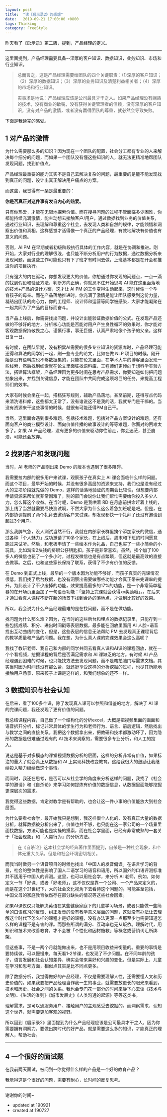 ```yaml
---
layout: post
title:  "读《启示录2》的感想"
date:   2019-09-21 17:00:00 +0800
tags: Thinking
category: FreeStyle
---
```



昨天看了《启示录》第二版，提到，产品经理的定义。

---


这里面提到，产品经理需要具备--深厚的客户知识、数据知识，业务知识、市场和行业知识。

> 总而言之，这是产品经理需要给团队的四个关键职责：(1)深厚的客户知识；（2）深厚的数据知识；（3）深厚的业务知识及清楚利益相关者；（4）深厚的市场和行业知识。
> 
> 实事求是地说：产品经理应该是公司最具才干之人。如果产品经理没有娴熟的技术，没有商业的敏锐，没有获得关键管理者的信赖，没有深厚的客户知识，没有对产品的激情，或者没有赢得团队的尊重，就必然会导致失败。

下面是我读完的感受。


## 1 对产品的激情

为什么需要那么多的知识？因为现在一个团队的配置，社会分工都有专业的人来解决每个细分的问题，而如果一个团队没有懂这些知识的人，就无法更精准地帮团队发现问题，找到价值点。

产品经理最重要的能力其实不是自己去解决复杂的问题，最重要的是能不能发现找到真正的问题，设计出真正解决用户痛点的方案。

而这些，我觉得有一条是最重要的：

**你是否真正对这件事有发自内心的热爱。**

只有你热爱，才能在无限地探索价值。而在搜寻问题的过程不管面临多少困难，你都能持续充满激情，能主动想去接触客户/用户，通过数据找到业务的价值关系，通过行业知识，去理解和尊重这个社会，去发现人类和自然的规律，才能领悟和洞察出价值和真相。这样感觉才活得像一个真正的产品经理，有效地解决有价值也有意义的问题。

否则，AI PM 在早期或者初级阶段执行具体的工作内容，就是在协调和推进。刚开始，大家对行业的理解很浅，也只能不断分析用户的行为数据，通过数据分析来发现问题，而这些工作可能也只有下了班才有时间去做，上班基本都是在开会和推进你的项目执行。

只有强大的内在驱动，你想发现更大的价值，你想通过你发现的问题点，一点一滴的找到假设和验证方法，判断方向正确，你就忍不住开始思考 AI 能在这里面落地的技术+产品的设计方案，这才让 AI PM 的工作变得生动起来，这时候像一个孕育孩子的母亲。而在产品落地推进时，你充满了激情是能让团队感受到这份力量，凝结出团队的向心力，你的工程师、设计师和运营等同学被感染，大家才能凝聚在一起共同为了产品的目标而奋斗。

当产品上线后，你需要找出问题，并设计出能验证数据价值的公式。在发现产品还做的不够好的地方，分析核心功能是否能对用户产生良性循环的效果时，你才能对客观数据保持敬畏之心，谨慎行事，事无巨细，认真严肃地像个孩子的父亲。这样日复一日。

有时候，在团队早期，没有积累AI需要的很多专业知识的资源库时，产品经理可能还得和算法的同学们一起，刷一些专业的论文，比如在做 NLP 项目的时候，刚开始是没有语料库也不够数据集的，只能在论文里面，在学术大牛的博客里面发现一些线索，然后找到线索就在论文里面狂找语料库，工程师们更倾向于想科学实验方法，搭建算法框架，产品经理因为更多时间在思考产品需求，你要知道如何把问题抽象出来，并找到关键信息，才能在团队中共同完成这项艰巨的任务，来提高工程师们的效率。

大家有时候会坐在一起，搭档狂写规则，辅助产品落地。甚至前期，还得写点代码来清洗语料库，这些都太正常了，没有谁说这不是我的活，我就专门是干嘛的。当没有资源来干这些事情的时候，就很有可能还得PM自己干。

当然，这里面会遇到很多难题，包括技术难题，包括对产品方案设计的难题，还有面向客户的商业模型设计、面向价值传播的故事设计的等等难题，你面对的困难太多了。如果 AI 产品经理，没有更多的价值来驱动你往前走，你会迷茫，甚至崩溃，可能还会放弃。

## 2 找到客户和发现问题


当时，AI 老师的产品刚出来 Demo 的版本也遇到了很多阻碍。

我需要拉内部的很多用户来试课，观察孩子在真实上 AI 课会面临什么样的问题。而这个项目，最早开始的时候，并没有很多高层的资源来支持，我们也是没有经过大的立项阶段就先做的 Demo，这样的话落地验证的周期会比较快，但想要内部申请资源来帮忙就非常困难了，别的部门会说你让我们帮忙需要给你投入多少人力，怎么算这个收益。在当时呢，Demo 是我哄着 RD 在月底前拼命赶着上线的，那上线了当然就需要尽快测试啊，不然大家为什么这么着急加班呢是吧。但是，在内部协调提前了两个礼拜去邀请客户来试课，却发现都快一个礼拜了还没有邀请到超过3个用户。

那么我脾气急，没人测试当然不行，我就在内部家长群里挨个添加家长的微信，通过各种「个人魅力」成功邀请了10多个家长，在上线后，周末和下班的时间愿意跑过来试听。然后，和老板申请了一些绘本作为礼品，自己也买了一些小简单的小玩具，比如淘宝2块钱的挤眼公仔钥匙扣，孩子是非常喜欢。虽然，挨个加了100多人的微信也花了一个多小时，过程发微信也是有点繁琐，但这就是最高效的直接去做事。之后，也和这些家长保持了联系，获得了不少有价值的反馈。

在 Demo 到正式上线，最早的一个版本因为功能不够好，而孩子真实的完课情况很低。我们找了后台数据，也没有洞察出需要做哪些功能才会真正带来完课率的提升。为此设计了不少废掉的功能，效果提高最多的17%的功能，是一个非常简单粗暴的在开场页里面加了一句语音功能：「坚持上完课就会获得xx奖励哦」。。在后来才通过看真人课程不断在新的场景下找到合适的落地点，才做到比较好的效果。

所以，我会说为什么产品经理最难的是在找问题，而不是在做功能。

找问题为什么那么难？因为，在当时的这些后台和埋点的数据记录里，只能存到一些包括成绩、积分、进出时间戳等表层数据，最多能在回放里面用 AI 人脸+语音找出互动曲线的变化，但是，这些表层的信息无法帮助 PM 去发现真正课程背后的教学质量和产品的问题。我在想，为什么真人课的完课效果会这么高呢？

我找了教研老师、我自己和内部的同学共同去看真人课和AI课的课程回放，就在一个个看视频，挖掘课程的背后是否满足需求和 AI 课缺乏的地方。有时候 AI 产品经理遇到困难的时候，也只能找方法去发现问题，而不是瞎拍脑门写需求文档。其实当时因为时间还没有那么紧，就还挺享受这样的分析挖掘的过程，也尽其所能地接触用户场景，原来孩子上课是这样的，和我们想象的还不一样。

## 3 数据知识与社会认知

在后来，看了100多个课，除了发现真人课可以参照和借鉴的地方，解决了 AI 课的完课问题，我还发现了更有价值的问题。

我总结课程内容，自己做了一个结构化的分析excel，大概是把视频里面的画面和语音拆开分析，标记非常具体的学生行为和老师行为、语言、前后逻辑，然后找出与教学之间的直接关系。我把这个数据拿出来，把教研和技术都激动坏了，因为隐形的数据是很难通过现有的 AI 技术来洞察的，需要很多专业分析，和人工的投入。

说这是基于对多模态的课堂视频数据分析的层面，这样的分析非常有价值，如果标注的量大了就会真正从数据和 AI 上实现科技改变教育。这给我很大的鼓励让我继续投入精力继续做这个事情。

而同时，我还在思考，是否可以从社会学的角度来分析这样的问题，我找了《社会学的邀请》和《自杀论》来学习如何提炼有价值的数据信息，从数据里面能够挖掘更深层次的需求。

我觉得这些数据，肯定对教学是有帮助的，也会让这一件小事的价值能放大到社会层面。


为什么要看社会学，最开始我只是想到，我这样很个人化的、没有真正大量的数据分析，就算数据被分析出来了，价值也并不够，也只能在这一家公司的一个场景里面找数据，方法可能也是实操的摸索，而在社会学里面，已经有非常成熟的一套关于「社会现象」和「人类行为」的分析方法。

> 在《自杀论》这本社会学的经典著作里面提到，自杀是一种社会现象，和个体无重大关系，但是和社会环境密切相关。

而我当时做另一个语音项目的时候也找出「中国人的发音偏误」在语言学习的背景，社会的整体性是影响了国人二语学习的语音和语用，所以国外的口语评测标准并不适用于中国人的评测。这里，也可以用社会学，来分析 AI 老师，例如，如何定义一节「好课」或者「好老师」，这不仅仅是靠一个公司、一个产品来定义的，而是在这个21世纪下，大的社会文化视角下去看待这个问题的。可能甚至包括，中国父母的家庭教育依然存在部分缺失的情况等这些社会因素。

如果AI课仅仅只能解决英语在某些健康家庭下的儿童学习场景，或者只能做一些简单的口语练习的反馈、纠正发音的没有教学意义层面的问题，这就没有办法让去理解这个时代下怎么样的课程才是好的课程，没有办法更深一点那至少也需要知道怎么样的课程不是有害的课。而那些所谓的满分、互动率也无从皈依。理解时代，用知识和技术来改善教育，才不会被「个性化和因材施教」等概念或营销词汇所绑架。

但这些事，不是一两个月就能做出来，也不是用项目收益来衡量的。重要的事情是要持续做，可以慢慢来，每天看1-2节课，也发现了不少问题。在不同年龄的孩子，语言发展和社会认知差异，确实会带来喜好和兴趣的变化，但是实际上，儿童在学习和思考方面，相似点其实是比不同点更多。



除了数据分析，我觉得做好的产品经理，不仅是需要理解人性，还需要懂人文和历史价值的。如果我要把产品经理当作我一生的事业，就需要放更长的眼光来看到，技术和历史、社会之间的关系。我也会专门花一部分的时间来静下心去读《技术与文明》、《生活的准则》《城市发展史》《人类沟通的起源》等等这类书。

理解需求，是可以通服务用户、接触用户的主观感受去挖掘的。而洞察需求，认知这个世界，就需要更加客观的视野。

所以回到《启示录2》里面提到为什么产品经理应该是公司最具才干之人，因为你需要拥有洞察力，要做出跨时代的好产品，就是需要这么多的知识，才能真正的理解人，帮助社会。

---


## 4 一个很好的面试题

在我前两天面试，被问到--你觉得什么样的产品是一个好的教育产品？

我觉得这是个很好的问题，需要有耐心，长时间的反复思考。

---

谢谢你的时间~


- updated at 190921
- created at 190727